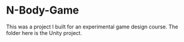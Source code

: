 # N-Body-Game

This was a project I built for an experimental game design course. The folder here is the Unity project.
